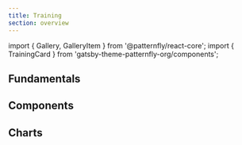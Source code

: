 ```yaml
---
title: Training
section: overview
---
```


import { Gallery, GalleryItem } from '@patternfly/react-core';
import { TrainingCard } from 'gatsby-theme-patternfly-org/components';

## Fundamentals

<Gallery gutter="md">
  <GalleryItem>
    <TrainingCard
      trainingType="react"
      title="PatternFly React basics"
      level="beginner"
      time="10 minutes"
      description="Build your first PatternFly component."
      katacodaId="react-basics"
    />
  </GalleryItem>
  <GalleryItem>
    <TrainingCard
      trainingType="react"
      title="Customize PatternFly"
      level="beginner"
      time="10 minutes"
      description="Learn how to customize components in PatternFly."
      katacodaId="react-customize"
    />
  </GalleryItem>
</Gallery>

## Components
<Gallery gutter="md">
  <GalleryItem>
    <TrainingCard
      trainingType="react-components"
      title="Table component: beginner"
      level="advanced"
      time="45 minutes"
      description="Build a React table with pagination."
      katacodaId="table-intro"
    />
  </GalleryItem>
  <GalleryItem>
    <TrainingCard
      trainingType="react-components"
      title="Toolbar component with filter"
      level="advanced"
      time="30 minutes"
      description="Build a React toolbar that is filterable."
      katacodaId="toolbar-filter"
    />
  </GalleryItem>
  <GalleryItem>
    <TrainingCard
      trainingType="react-components"
      title="Select component: beginner"
      level="advanced"
      time="30 minutes"
      description="Build and customize a React select component."
      katacodaId="select"
    />
  </GalleryItem>
</Gallery>

## Charts

<Gallery gutter="md">
  <GalleryItem>
    <TrainingCard
      trainingType="react-charts"
      title="Area chart"
      level="intermediate"
      time="10 minutes"
      description="Learn how to implement a React area chart."
      katacodaId="area-chart"
    />
  </GalleryItem>
  <GalleryItem>
    <TrainingCard
      trainingType="react-charts"
      title="Bar chart"
      level="intermediate"
      time="10 minutes"
      description="Learn how to implement a React bar chart."
      katacodaId="bar-chart"
    />
  </GalleryItem>
  <GalleryItem>
    <TrainingCard
      trainingType="react-charts"
      title="Bullet chart"
      level="intermediate"
      time="10 minutes"
      description="Learn how to implement a React bullet chart."
      katacodaId="bullet-chart"
    />
  </GalleryItem>
  <GalleryItem>
    <TrainingCard
      trainingType="react-charts"
      title="Donut chart"
      level="intermediate"
      time="10 minutes"
      description="Learn how to implement a React donut chart."
      katacodaId="donut-chart"
    />
  </GalleryItem>
  <GalleryItem>
    <TrainingCard
      trainingType="react-charts"
      title="Donut utilization chart"
      level="intermediate"
      time="12 minutes"
      description="Learn how to implement a React donut utilization chart."
      katacodaId="donut-utilization-chart"
    />
  </GalleryItem>
  <GalleryItem>
    <TrainingCard
      trainingType="react-charts"
      title="Line chart"
      level="intermediate"
      time="10 minutes"
      description="Learn how to implement a React line chart."
      katacodaId="line-chart"
    />
  </GalleryItem>
  <GalleryItem>
    <TrainingCard
      trainingType="react-charts"
      title="Pie chart"
      level="intermediate"
      time="10 minutes"
      description="Learn how to implement a React pie chart."
      katacodaId="pie-chart"
    />
  </GalleryItem>
  <GalleryItem>
    <TrainingCard
      trainingType="react-charts"
      title="Stack chart"
      level="intermediate"
      time="10 minutes"
      description="Learn how to implement a React pie chart."
      katacodaId="stack-chart"
    />
  </GalleryItem>
  <GalleryItem>
    <TrainingCard
      trainingType="react-charts"
      title="Sparkline chart"
      level="intermediate"
      time="12 minutes"
      description="Learn how to implement a React sparkline chart."
      katacodaId="sparkline-chart"
    />
  </GalleryItem>
</Gallery>
